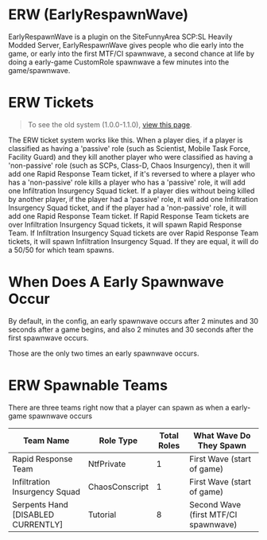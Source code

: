 # ERW (EarlyRespawnWave)

EarlyRespawnWave is a plugin on the SiteFunnyArea SCP:SL Heavily Modded Server, EarlyRespawnWave gives people who die early into the game, or early into the first MTF/CI spawnwave, a second chance at life by doing a early-game CustomRole spawnwave a few minutes into the game/spawnwave.

# ERW Tickets
> To see the old system (1.0.0-1.1.0), [view this page](https://github.com/SiteFunnyArea/EarlyRespawnWave/blob/27a521b53330018043a473ef343cf61a4832a973/README.md#erw-tickets).

The ERW ticket system works like this. When a player dies, if a player is classified as having a 'passive' role (such as Scientist, Mobile Task Force, Facility Guard) and they kill another player who were classified as having a 'non-passive' role (such as SCPs, Class-D, Chaos Insurgency), then it will add one Rapid Response Team ticket, if it's reversed to where a player who has a 'non-passive' role kills a player who has a 'passive' role, it will add one Infiltration Insurgency Squad ticket. If a player dies without being killed by another player, if the player had a 'passive' role, it will add one Infiltration Insurgency Squad ticket, and if the player had a 'non-passive' role, it will add one Rapid Response Team ticket. If Rapid Response Team tickets are over Infiltration Insurgency Squad tickets, it will spawn Rapid Response Team. If Infiltration Insurgency Squad tickets are over Rapid Response Team tickets, it will spawn Infiltration Insurgency Squad. If they are equal, it will do a 50/50 for which team spawns. 

# When Does A Early Spawnwave Occur
By default, in the config, an early spawnwave occurs after 2 minutes and 30 seconds after a game begins, and also 2 minutes and 30 seconds after the first spawnwave occurs. 

Those are the only two times an early spawnwave occurs.

# ERW Spawnable Teams
There are three teams right now that a player can spawn as when a early-game spawnwave occurs

| Team Name  | Role Type | Total Roles  | What Wave Do They Spawn |
| ------------- | ------------- | ------------- | ------------- |
| Rapid Response Team  | NtfPrivate  | 1  | First Wave (start of game)  |
| Infiltration Insurgency Squad  | ChaosConscript  | 1  | First Wave (start of game)   |
| Serpents Hand [DISABLED CURRENTLY]  | Tutorial  | 8  | Second Wave (first MTF/CI spawnwave)  |

